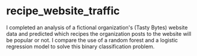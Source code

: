 # recipe_website_traffic
I completed an analysis of a fictional organization's (Tasty Bytes) website data and predicted which recipes the organization posts to the website will be popular or not.  I compare the use of a random forest and a logistic regression model to solve this binary classification problem.
